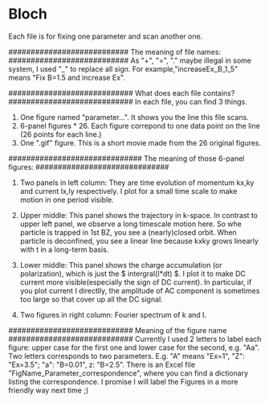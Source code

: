 # Bloch

Each file is for fixing one parameter and scan another one.

###########################
The meaning of file names:
###########################
As "+", "=", "." maybe illegal in some system, I used "_" to replace all sign. 
For example,"increaseEx_B_1_5" means "Fix B=1.5 and increase Ex".



############################
What does each file contains?
############################
In each file, you can find 3 things.
1. One figure named "parameter...". It shows you the line this file scans.
2. 6-panel figures * 26. Each figure correpond to one data point on the line (26 points for each line.)
3. One ".gif" figure. This is a short movie made from the 26 original figures.



##############################
The meaning of those 6-panel figures:
##############################

1. Two panels in left column: They are time evolution of momentum kx,ky and current Ix,Iy respectively. I plot for a small time scale to make motion in one period visible.

2. Upper middle: This panel shows the trajectory in k-space. In contrast to upper left panel, we observe a long timescale motion here. So whe particle is trapped in 1st BZ, you see a (nearly)closed orbit. When particle is deconfined, you see a linear line because kxky grows linearly with t in a long-term basis.

3. Lower middle: This panel shows the charge accumulation (or polarization), which is just the $ intergral(I*dt) $. I plot it to make DC current more visible(especially the sign of DC current). In particular, if you plot current I directlly, the amplitude of AC component is sometimes too large so that cover up all the DC signal. 

4. Two figures in right column: Fourier spectrum of k and I. 




############################
Meaning of the figure name
############################
Currently I used 2 letters to label each figure: upper case for the first one and lower case for the second, e.g. "Aa".
Two letters corresponds to two parameters. E.g. "A" means "Ex=1", "Z": "Ex=3.5"; "a": "B=0.01", z: "B=2.5".
There is an Excel file "FigName_Parameter_correspondence", where you can find a dictionary listing the correspondence.
I promise I will label the Figures in a more friendly way next time ;)
